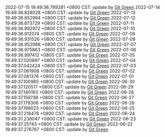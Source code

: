 2022-07-15 19:49:36.789281 +0800 CST: update by [Git Green](https://github.com/wangrunlin/git-green)
2022-07-14 19:49:36.828028 +0800 CST: update by [Git Green](https://github.com/wangrunlin/git-green)
2022-07-13 19:49:36.852994 +0800 CST: update by [Git Green](https://github.com/wangrunlin/git-green)
2022-07-12 19:49:36.873729 +0800 CST: update by [Git Green](https://github.com/wangrunlin/git-green)
2022-07-11 19:49:36.892972 +0800 CST: update by [Git Green](https://github.com/wangrunlin/git-green)
2022-07-10 19:49:36.912074 +0800 CST: update by [Git Green](https://github.com/wangrunlin/git-green)
2022-07-09 19:49:36.931526 +0800 CST: update by [Git Green](https://github.com/wangrunlin/git-green)
2022-07-08 19:49:36.952988 +0800 CST: update by [Git Green](https://github.com/wangrunlin/git-green)
2022-07-07 19:49:36.975863 +0800 CST: update by [Git Green](https://github.com/wangrunlin/git-green)
2022-07-06 19:49:36.997412 +0800 CST: update by [Git Green](https://github.com/wangrunlin/git-green)
2022-07-05 19:49:37.020897 +0800 CST: update by [Git Green](https://github.com/wangrunlin/git-green)
2022-07-04 19:49:37.042424 +0800 CST: update by [Git Green](https://github.com/wangrunlin/git-green)
2022-07-03 19:49:37.061908 +0800 CST: update by [Git Green](https://github.com/wangrunlin/git-green)
2022-07-02 19:49:37.081376 +0800 CST: update by [Git Green](https://github.com/wangrunlin/git-green)
2022-07-01 19:49:37.100965 +0800 CST: update by [Git Green](https://github.com/wangrunlin/git-green)
2022-06-30 19:49:37.120517 +0800 CST: update by [Git Green](https://github.com/wangrunlin/git-green)
2022-06-29 19:49:37.140193 +0800 CST: update by [Git Green](https://github.com/wangrunlin/git-green)
2022-06-28 19:49:37.159739 +0800 CST: update by [Git Green](https://github.com/wangrunlin/git-green)
2022-06-27 19:49:37.179306 +0800 CST: update by [Git Green](https://github.com/wangrunlin/git-green)
2022-06-26 19:49:37.199023 +0800 CST: update by [Git Green](https://github.com/wangrunlin/git-green)
2022-06-25 19:49:37.218478 +0800 CST: update by [Git Green](https://github.com/wangrunlin/git-green)
2022-06-24 19:49:37.238047 +0800 CST: update by [Git Green](https://github.com/wangrunlin/git-green)
2022-06-23 19:49:37.25743 +0800 CST: update by [Git Green](https://github.com/wangrunlin/git-green)
2022-06-22 19:49:37.276767 +0800 CST: update by [Git Green](https://github.com/wangrunlin/git-green)
